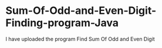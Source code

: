 # Sum-Of-Odd-and-Even-Digit-Finding-program-Java
I have uploaded the program Find Sum Of Odd and Even Digit 
